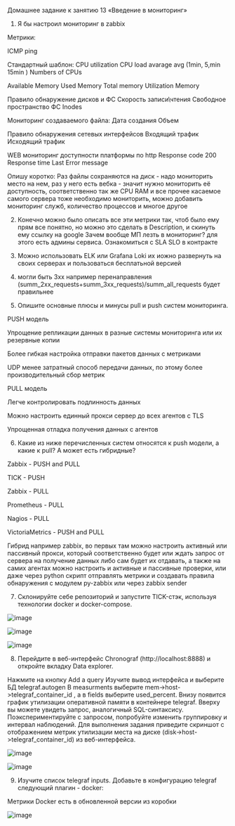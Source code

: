 Домашнее задание к занятию 13 «Введение в мониторинг»

1) Я бы настроил мониторинг в zabbix 

Метрики:

ICMP ping

Стандартный шаблон:
CPU utilization
CPU load avarage avg (1min, 5,min 15min )
Numbers of CPUs

Available Memory
Used Memory
Total memory
Utilization Memory

Правило обнаружение дисков и ФС
Скорость записи\чтения
Свободное пространство ФС
Inodes

Мониторинг создаваемого файла:
Дата создания
Объем

Правило обнаружения сетевых интерфейсов 
Входящий трафик
Исходящий трафик 

WEB мониторинг доступности платформы по http
Response code 200
Response time
Last Error message

Опишу коротко:
Раз файлы сохраняются на диск - надо мониторить место на нем, раз у него есть вебка - значит нужно мониторить её доступность, соответственно так же CPU RAM и все прочее касаемое самого сервера тоже необходимо мониторить, можно добавить мониторинг служб, количество процессов и многое другое

2) Конечно можно было описать все эти метрики так, чтоб было ему прям все понятно, но можно это сделать в Description, и скинуть ему ссылку на google
Зачем вообще МП лезть в мониторинг? для этого есть админы сервиса. Ознакомиться с SLA SLO в контракте 

3) Можно использовать ELK или Grafana Loki их иожно развернуть на своих серверах и пользоваться бесплатьной версией

4) могли быть 3хх например перенаправления (summ_2xx_requests+summ_3xx_requests)/summ_all_requests будет правильнее 

5) Опишите основные плюсы и минусы pull и push систем мониторинга.

PUSH модель

Упрощение репликации данных в разные системы мониторинга или их резервные копии

Более гибкая настройка отправки пакетов данных с метриками

UDP менее затратный способ передачи данных, по этому более производительный сбор метрик

PULL модель

Легче контролировать подлинность данных 

Можно настроить единный прокси сервер до всех агентов с TLS

Упрощенная отладка получения данных с агентов 

6) Какие из ниже перечисленных систем относятся к push модели, а какие к pull? А может есть гибридные?

Zabbix - PUSH and PULL

TICK  -  PUSH

Zabbix     - PULL

Prometheus - PULL

Nagios     - PULL

VictoriaMetrics - PUSH and PULL

Гибрид например zabbix, во первых там можно настроить активный или пассивный прокси, который соответственно будет или ждать запрос от сервера на получение данных либо сам будет их отдавать, а также на самих агентах можно настроить и активные и пассивные проверки, или даже через python скрипт отправлять метрики и создавать правила обнаружения с модулем py-zabbix или через zabbix sender 

7) Склонируйте себе репозиторий и запустите TICK-стэк, используя технологии docker и docker-compose.

![image](https://user-images.githubusercontent.com/111060072/227270144-826cf232-6f7b-48bb-a869-4fee6b37feec.png)

![image](https://user-images.githubusercontent.com/111060072/227260059-22f4e94b-779b-4f82-b3c4-1f3dae445403.png)

![image](https://user-images.githubusercontent.com/111060072/227260594-0c8c45f5-d73d-4c83-a56f-7c29eb47a9ec.png)

8) Перейдите в веб-интерфейс Chronograf (http://localhost:8888) и откройте вкладку Data explorer.

Нажмите на кнопку Add a query
Изучите вывод интерфейса и выберите БД telegraf.autogen
В measurments выберите mem->host->telegraf_container_id , а в fields выберите used_percent. Внизу появится график утилизации оперативной памяти в контейнере telegraf.
Вверху вы можете увидеть запрос, аналогичный SQL-синтаксису. Поэкспериментируйте с запросом, попробуйте изменить группировку и интервал наблюдений.
Для выполнения задания приведите скриншот с отображением метрик утилизации места на диске (disk->host->telegraf_container_id) из веб-интерфейса.

![image](https://user-images.githubusercontent.com/111060072/227267741-9ed7ddac-6428-4cbe-b884-c50cd95e505e.png)

![image](https://user-images.githubusercontent.com/111060072/227269281-639bb7c5-a566-4e8c-93c5-8aad133e4604.png)

9) Изучите список telegraf inputs. Добавьте в конфигурацию telegraf следующий плагин - docker:

Метрики Docker есть в обновленной версии из коробки 

![image](https://user-images.githubusercontent.com/111060072/227273250-25d1e462-7e16-4d94-851d-46c8ad123b1c.png)

